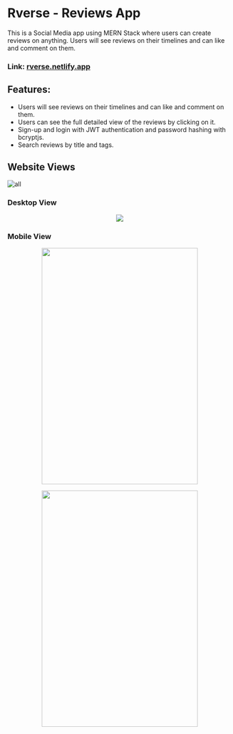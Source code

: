 # Rverse - Reviews App
This is a Social Media app using MERN Stack where users can create reviews on anything. Users will see reviews on their timelines and can like and comment on them.

### Link: [rverse.netlify.app](https://rverse.netlify.app/)

## Features:
* Users will see reviews on their timelines and can like and comment on them.
* Users can see the full detailed view of the reviews by clicking on it.
* Sign-up and login with JWT authentication and password hashing with bcryptjs.
* Search reviews by title and tags. 

## Website Views
![all](https://user-images.githubusercontent.com/59504389/197829624-5d85775f-5659-4c36-aaba-9c0441e64715.png)

### Desktop View
<p align="center">
<img src="https://user-images.githubusercontent.com/59504389/197788103-8e28bd76-16b8-4014-abb9-2d6d1750f747.png">
</p>

### Mobile View
<p align="center">
<img src="https://user-images.githubusercontent.com/59504389/197788181-ae510857-9bad-4350-985c-36bbffb52495.png" width="350" height="530">
</p>
<p align="center">
<img src="https://user-images.githubusercontent.com/59504389/197788200-87831c4b-99d2-4bb2-a0ea-5291d524f39a.png" width="350" height="530">
</p>
